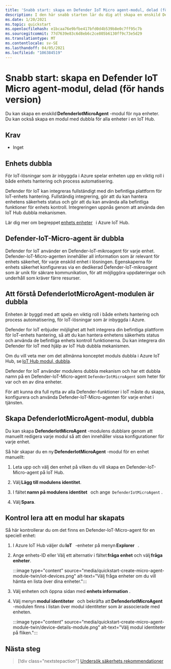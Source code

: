 ```yaml
---
title: 'Snabb start: skapa en Defender IoT Micro agent-modul, delad (för hands version)'
description: I den här snabb starten lär du dig att skapa en enskild DefenderIotMicroAgent-modul för nya enheter.
ms.date: 1/20/2021
ms.topic: quickstart
ms.openlocfilehash: e1bcaa76e9bfbe417bfd0d4b539b8e0c7ff95c7b
ms.sourcegitcommit: 77d7639e83c6d8eb6c2ce805b6130ff9c73e5d29
ms.translationtype: MT
ms.contentlocale: sv-SE
ms.lasthandoff: 04/05/2021
ms.locfileid: "106384519"
---
```

# <a name="quickstart-create-a-defender-iot-micro-agent-module-twin-preview"></a>Snabb start: skapa en Defender IoT Micro agent-modul, delad (för hands version)

Du kan skapa en enskild **DefenderIotMicroAgent** -modul för nya enheter. Du kan också skapa en modul med dubbla för alla enheter i en IoT Hub. 

## <a name="prerequisites"></a>Krav

- Inget

## <a name="device-twins"></a>Enhets dubbla 

För IoT-lösningar som är inbyggda i Azure spelar enheten upp en viktig roll i både enhets hantering och process automatisering. 

Defender för IoT kan integreras fullständigt med din befintliga plattform för IoT-enhets hantering. Fullständig integrering, gör att du kan hantera enhetens säkerhets status och gör att du kan använda alla befintliga funktioner för enhets kontroll. Integreringen uppnås genom att använda den IoT Hub dubbla mekanismen. 

Lär dig mer om begreppet [enhets enheter](../iot-hub/iot-hub-devguide-device-twins.md)   i Azure IoT Hub. 

## <a name="defender-iot-micro-agent-twins"></a>Defender-IoT-Micro-agent är dubbla 

Defender for IoT använder en Defender-IoT-mikroagent för varje enhet. Defender-IoT-Micro-agenten innehåller all information som är relevant för enhets säkerhet, för varje enskild enhet i lösningen. Egenskaperna för enhets säkerhet konfigureras via en dedikerad Defender-IoT-mikroagent som är unik för säkrare kommunikation, för att möjliggöra uppdateringar och underhåll som kräver färre resurser. 

## <a name="understanding-defenderiotmicroagent-module-twins"></a>Att förstå DefenderIotMicroAgent-modulen är dubbla 

Enheten är byggd med att spela en viktig roll i både enhets hantering och process automatisering, för IoT-lösningar som är inbyggda i Azure.

Defender for IoT erbjuder möjlighet att helt integrera din befintliga plattform för IoT-enhets hantering, så att du kan hantera enhetens säkerhets status och använda de befintliga enhets kontroll funktionerna. Du kan integrera din Defender för IoT med hjälp av IoT Hub dubbla mekanismen.  

Om du vill veta mer om det allmänna konceptet moduls dubbla i Azure IoT Hub, se [IoT Hub modul, dubbla](../iot-hub/iot-hub-devguide-module-twins.md).

Defender for IoT använder modulens dubbla mekanism och har ett dubbla namn på en Defender-IoT-Micro-agent `DefenderIotMicroAgent` som heter för var och en av dina enheter. 

För att kunna dra full nytta av alla Defender-funktioner i IoT måste du skapa, konfigurera och använda Defender-IoT-Micro-agenten för varje enhet i tjänsten. 

## <a name="create-defenderiotmicroagent-module-twin"></a>Skapa DefenderIotMicroAgent-modul, dubbla 

Du kan skapa **DefenderIotMicroAgent** -modulens dubblare genom att manuellt redigera varje modul så att den innehåller vissa konfigurationer för varje enhet. 

Så här skapar du en ny **DefenderIotMicroAgent** -modul för en enhet manuellt: 

1. Leta upp och välj den enhet på vilken du vill skapa en Defender-IoT-Micro-agent på IoT Hub. 

1. Välj **Lägg till modulens identitet**. 

1. I fältet **namn på modulens identitet**   och ange  `DefenderIotMicroAgent` . 

1. Välj **Spara**. 

## <a name="verify-the-creation-of-a-module-twin"></a>Kontrol lera att en modul har skapats 

Så här kontrollerar du om det finns en Defender-IoT-Micro-agent för en speciell enhet: 

1. I Azure IoT Hub väljer du **IoT**   -enheter på menyn **Explorer**   . 

1. Ange enhets-ID eller Välj ett alternativ i fältet **fråga enhet** och välj **fråga enheter**.  

    :::image type="content" source="media/quickstart-create-micro-agent-module-twin/iot-devices.png" alt-text="Välj fråga enheter om du vill hämta en lista över dina enheter.":::

1. Välj enheten och öppna sidan med **enhets information** . 

1. Välj menyn **modul identiteter**   och bekräfta att **DefenderIotMicroAgent** -modulen finns i listan över modul identiteter som är associerade med enheten.  

    :::image type="content" source="media/quickstart-create-micro-agent-module-twin/device-details-module.png" alt-text="Välj modul identiteter på fliken.":::

## <a name="next-steps"></a>Nästa steg 

> [!div class="nextstepaction"]
> [Undersök säkerhets rekommendationer](quickstart-investigate-security-recommendations.md)
